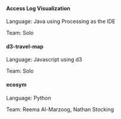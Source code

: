 #### Access Log Visualization
Language: Java using Processing as the IDE

Team: Solo

#### d3-travel-map
Language: Javascript using d3

Team: Solo

#### ecosym
Language: Python

Team: Reema Al-Marzoog, Nathan Stocking